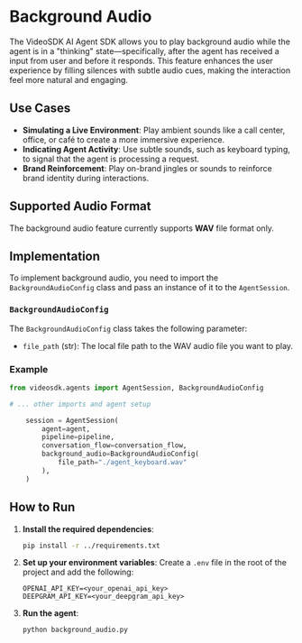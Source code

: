 
# Background Audio

The VideoSDK AI Agent SDK allows you to play background audio while the agent is in a "thinking" state—specifically, after the agent has received a input from user and before it responds. This feature enhances the user experience by filling silences with subtle audio cues, making the interaction feel more natural and engaging.

## Use Cases

- **Simulating a Live Environment**: Play ambient sounds like a call center, office, or café to create a more immersive experience.
- **Indicating Agent Activity**: Use subtle sounds, such as keyboard typing, to signal that the agent is processing a request.
- **Brand Reinforcement**: Play on-brand jingles or sounds to reinforce brand identity during interactions.

## Supported Audio Format

The background audio feature currently supports **WAV** file format only.

## Implementation

To implement background audio, you need to import the `BackgroundAudioConfig` class and pass an instance of it to the `AgentSession`.

### `BackgroundAudioConfig`

The `BackgroundAudioConfig` class takes the following parameter:

- `file_path` (str): The local file path to the WAV audio file you want to play.

### Example

```python
from videosdk.agents import AgentSession, BackgroundAudioConfig

# ... other imports and agent setup

    session = AgentSession(
        agent=agent, 
        pipeline=pipeline,
        conversation_flow=conversation_flow,
        background_audio=BackgroundAudioConfig(
            file_path="./agent_keyboard.wav"
        ),
    )
```

## How to Run

1.  **Install the required dependencies**:
    ```bash
    pip install -r ../requirements.txt
    ```

2.  **Set up your environment variables**:
    Create a `.env` file in the root of the project and add the following:
    ```
    OPENAI_API_KEY=<your_openai_api_key>
    DEEPGRAM_API_KEY=<your_deepgram_api_key>
    ```

3.  **Run the agent**:
    ```bash
    python background_audio.py
    ```